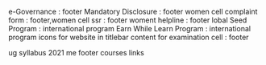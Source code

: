 e-Governance : footer
Mandatory Disclosure : footer
women cell complaint form  : footer,women cell
ssr : footer
woment helpline : footer
lobal Seed Program : international program
Earn While Learn Program : international program
icons for website in titlebar
content for examination cell : footer

ug syllabus 2021 me
footer courses links
